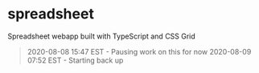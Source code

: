 # spreadsheet
Spreadsheet webapp built with TypeScript and CSS Grid

> 2020-08-08 15:47 EST - Pausing work on this for now
> 2020-08-09 07:52 EST - Starting back up